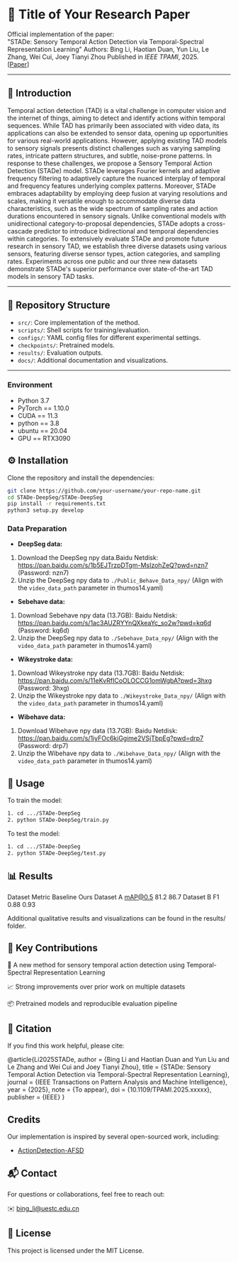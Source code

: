 # 🔬 Title of Your Research Paper
Official implementation of the paper:  
"STADe: Sensory Temporal Action Detection via Temporal-Spectral Representation Learning"
Authors: Bing Li, Haotian Duan, Yun Liu, Le Zhang, Wei Cui, Joey Tianyi Zhou
Published in *IEEE TPAMI*, 2025.  
[[Paper](https://arxiv.org/abs/XXXX.XXXXX)] 

---

## 🚀 Introduction
Temporal action detection (TAD) is a vital challenge in computer vision and the internet of things, aiming to detect and identify actions within temporal sequences. While TAD has primarily been associated with video data, its applications can also be extended to sensor data, opening up opportunities for various real-world applications. However, applying existing TAD models to sensory signals presents distinct challenges such as varying sampling rates, intricate pattern structures, and subtle, noise-prone patterns. In response to these challenges, we propose a Sensory Temporal Action Detection (STADe) model. STADe leverages Fourier kernels and adaptive frequency filtering to adaptively capture the nuanced interplay of temporal and frequency features underlying complex patterns. Moreover, STADe embraces adaptability by employing deep fusion at varying resolutions and scales, making it versatile enough to accommodate diverse data characteristics, such as the wide spectrum of sampling rates and action durations encountered in sensory signals. Unlike conventional models with unidirectional category-to-proposal dependencies, STADe adopts a cross-cascade predictor to introduce bidirectional and temporal dependencies within categories. To extensively evaluate STADe and promote future research in sensory TAD, we establish three diverse datasets using various sensors, featuring diverse sensor types, action categories, and sampling rates. Experiments across one public and our three new datasets demonstrate STADe's superior performance over state-of-the-art TAD models in sensory TAD tasks. 

---

## 📁 Repository Structure

- `src/`: Core implementation of the method.
- `scripts/`: Shell scripts for training/evaluation.
- `configs/`: YAML config files for different experimental settings.
- `checkpoints/`: Pretrained models.
- `results/`: Evaluation outputs.
- `docs/`: Additional documentation and visualizations.

---

### Environment
- Python 3.7
- PyTorch == 1.10.0 
- CUDA == 11.3
- python == 3.8
- ubuntu == 20.04
- GPU == RTX3090

## ⚙️ Installation

Clone the repository and install the dependencies:

```bash
git clone https://github.com/your-username/your-repo-name.git
cd STADe-DeepSeg/STADe-DeepSeg
pip install -r requirements.txt
python3 setup.py develop
```

### Data Preparation
- **DeepSeg data:**
1. Download the DeepSeg npy data.Baidu Netdisk:  https://pan.baidu.com/s/1b5EJTrzpDTgm-MsIzohZeQ?pwd=nzn7  (Password: nzn7) 
2. Unzip the DeepSeg npy data to `./Public_Behave_Data_npy/` (Align with the `video_data_path` parameter in thumos14.yaml)
- **Sebehave data:**
1. Download Sebehave npy data (13.7GB): Baidu Netdisk: https://pan.baidu.com/s/1ac3AUZRYYnQXkeaYc_so2w?pwd=kq6d (Password: kq6d)
2. Unzip the DeepSeg npy data to `./Sebehave_Data_npy/` (Align with the `video_data_path` parameter in thumos14.yaml)
- **Wikeystroke data:**
1. Download Wikeystroke npy data (13.7GB): Baidu Netdisk:  https://pan.baidu.com/s/11eKvRfICoOLOCCG1omWgbA?pwd=3hxg (Password: 3hxg)
2. Unzip the Wikeystroke npy data to `./Wikeystroke_Data_npy/` (Align with the `video_data_path` parameter in thumos14.yaml)
- **Wibehave data:**
1. Download Wibehave npy data (13.7GB): Baidu Netdisk: https://pan.baidu.com/s/1iyFOc6kiGgime2VSjTbpEg?pwd=drp7  (Password: drp7)
2. Unzip the Wibehave npy data to `./Wibehave_Data_npy/` (Align with the `video_data_path` parameter in thumos14.yaml)


## 🚀 Usage

To train the model:

```bash
1. cd .../STADe-DeepSeg
2. python STADe-DeepSeg/train.py
```
To test the model:
```bash
1. cd .../STADe-DeepSeg
2. python STADe-DeepSeg/test.py
```


## 📊 Results
Dataset	Metric	Baseline	Ours
Dataset A	mAP@0.5	81.2	86.7
Dataset B	F1	0.88	0.93

Additional qualitative results and visualizations can be found in the results/ folder.


## 🧠 Key Contributions
🔧 A new method for sensory temporal action detection using Temporal-Spectral Representation Learning

📈 Strong improvements over prior work on multiple datasets

📦 Pretrained models and reproducible evaluation pipeline

## 📝 Citation
If you find this work helpful, please cite:

@article{Li2025STADe,
  author       = {Bing Li and Haotian Duan and Yun Liu and Le Zhang and Wei Cui and Joey Tianyi Zhou},
  title        = {STADe: Sensory Temporal Action Detection via Temporal-Spectral Representation Learning},
  journal      = {IEEE Transactions on Pattern Analysis and Machine Intelligence},
  year         = {2025},
  note         = {To appear},
  doi          = {10.1109/TPAMI.2025.xxxxx}, 
  publisher    = {IEEE}
}

## Credits

Our implementation is inspired by several open-sourced work, including:
- [ActionDetection-AFSD](https://github.com/TencentYoutuResearch/ActionDetection-AFSD/tree/master/AFSD)

## 📬 Contact
For questions or collaborations, feel free to reach out:

✉️ bing_li@uestc.edu.cn

## 📄 License
This project is licensed under the MIT License.
